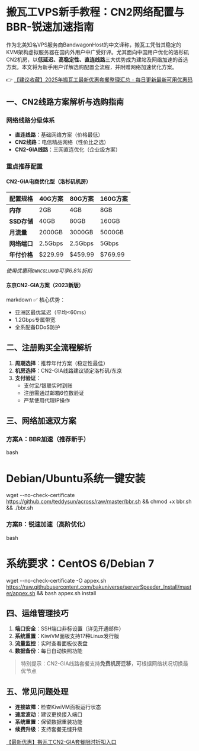 # 搬瓦工VPS新手教程：CN2网络配置与BBR-锐速加速指南

作为北美知名VPS服务商BandwagonHost的中文译称，搬瓦工凭借其稳定的KVM架构虚拟服务器在国内外用户中广受好评。尤其面向中国用户优化的洛杉矶CN2机房，以**低延迟、高稳定性、直连线路**三大优势成为建站及网络加速的首选方案。本文将为新手用户详解选购配置全流程，并附赠网络加速优化方案。

👉 [【建议收藏】2025年搬瓦工最新优惠套餐整理汇总 - 每日更新最新可用优惠码](https://bit.ly/banwagon)

## 一、CN2线路方案解析与选购指南

### 网络线路分级体系
- **直连线路**：基础网络方案（价格最低）
- **CN2线路**：电信精品网络（性价比之选）
- **CN2-GIA线路**：三网直连优化（企业级方案）

### 重点推荐配置
#### CN2-GIA电商优化型（洛杉矶机房）
| 配置规格       | 40G方案                     | 80G方案                     | 160G方案                    |
|----------------|-----------------------------|-----------------------------|-----------------------------|
| **内存**       | 2GB                         | 4GB                         | 8GB                         |
| **SSD存储**    | 40GB                        | 80GB                        | 160GB                       |
| **月流量**     | 2000GB                      | 3000GB                      | 5000GB                      |
| **网络端口**   | 2.5Gbps                     | 2.5Gbps                     | 5Gbps                       |
| **年付价格**   | $229.99                     | $459.99                     | $769.99                     |

*使用优惠码`BWHCGLUKKB`可享6.8%折扣*

#### 东京CN2-GIA方案（2023新版）
markdown
✅ 核心优势：
- 亚洲区最优延迟（平均<60ms）
- 1.2Gbps专属带宽
- 全系配备DDoS防护

## 二、注册购买全流程解析
1. **周期选择**：推荐年付方案（稳定性最佳）
2. **机房选择**：CN2-GIA线路建议锁定洛杉矶/东京
3. **支付验证**：
   - 支付宝/银联实时到账
   - 注册需通过邮箱6位数验证
   - 严禁使用代理IP操作

## 三、网络加速双方案
### 方案A：BBR加速（推荐新手）
bash
# Debian/Ubuntu系统一键安装
wget --no-check-certificate https://github.com/teddysun/across/raw/master/bbr.sh && chmod +x bbr.sh && ./bbr.sh

### 方案B：锐速加速（高阶优化）
bash
# 系统要求：CentOS 6/Debian 7
wget --no-check-certificate -O appex.sh https://raw.githubusercontent.com/bakuniverse/serverSpeeder_Install/master/appex.sh && bash appex.sh install

## 四、运维管理技巧
1. **端口安全**：SSH端口非标设置（详见开通邮件）
2. **系统重置**：KiwiVM面板支持17种Linux发行版
3. **流量监控**：实时查看面板仪表盘
4. **数据备份**：每日自动快照功能

> 特别提示：CN2-GIA线路套餐支持**免费机房迁移**，可根据网络状况切换最优节点

## 五、常见问题处理
- **连接故障**：检查KiwiVM面板运行状态
- **速度波动**：建议更换接入端口
- **系统重置**：保留数据重装功能
- **续费升级**：支持套餐无缝升级

[【最新优惠】搬瓦工CN2-GIA套餐限时折扣入口](https://bit.ly/banwagon)